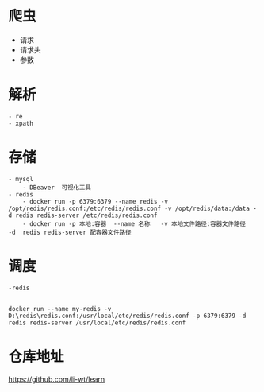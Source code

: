 


# 爬虫
  - 请求
  - 请求头
  - 参数

# 解析
    - re
    - xpath

# 存储
    - mysql
        - DBeaver  可视化工具
    - redis
        - docker run -p 6379:6379 --name redis -v /opt/redis/redis.conf:/etc/redis/redis.conf -v /opt/redis/data:/data -d redis redis-server /etc/redis/redis.conf 
        - docker run -p 本地:容器  --name 名称   -v 本地文件路径:容器文件路径   -d  redis redis-server 配容器文件路径
# 调度
    -redis


    docker run --name my-redis -v D:\redis\redis.conf:/usr/local/etc/redis/redis.conf -p 6379:6379 -d redis redis-server /usr/local/etc/redis/redis.conf


# 仓库地址
https://github.com/li-wt/learn